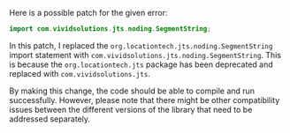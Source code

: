 Here is a possible patch for the given error:
```java
import com.vividsolutions.jts.noding.SegmentString;
```
In this patch, I replaced the `org.locationtech.jts.noding.SegmentString` import statement with `com.vividsolutions.jts.noding.SegmentString`. This is because the `org.locationtech.jts` package has been deprecated and replaced with `com.vividsolutions.jts`.

By making this change, the code should be able to compile and run successfully. However, please note that there might be other compatibility issues between the different versions of the library that need to be addressed separately.
